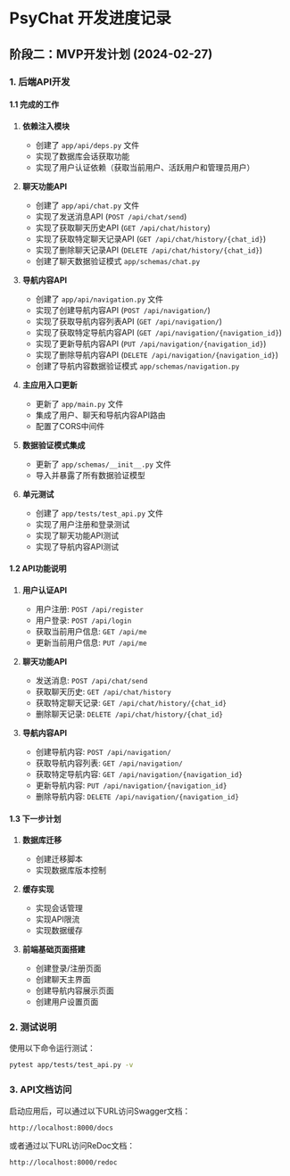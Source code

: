 # PsyChat 开发进度记录

## 阶段二：MVP开发计划 (2024-02-27)

### 1. 后端API开发

#### 1.1 完成的工作

1. **依赖注入模块**
   - 创建了 `app/api/deps.py` 文件
   - 实现了数据库会话获取功能
   - 实现了用户认证依赖（获取当前用户、活跃用户和管理员用户）

2. **聊天功能API**
   - 创建了 `app/api/chat.py` 文件
   - 实现了发送消息API (`POST /api/chat/send`)
   - 实现了获取聊天历史API (`GET /api/chat/history`)
   - 实现了获取特定聊天记录API (`GET /api/chat/history/{chat_id}`)
   - 实现了删除聊天记录API (`DELETE /api/chat/history/{chat_id}`)
   - 创建了聊天数据验证模式 `app/schemas/chat.py`

3. **导航内容API**
   - 创建了 `app/api/navigation.py` 文件
   - 实现了创建导航内容API (`POST /api/navigation/`)
   - 实现了获取导航内容列表API (`GET /api/navigation/`)
   - 实现了获取特定导航内容API (`GET /api/navigation/{navigation_id}`)
   - 实现了更新导航内容API (`PUT /api/navigation/{navigation_id}`)
   - 实现了删除导航内容API (`DELETE /api/navigation/{navigation_id}`)
   - 创建了导航内容数据验证模式 `app/schemas/navigation.py`

4. **主应用入口更新**
   - 更新了 `app/main.py` 文件
   - 集成了用户、聊天和导航内容API路由
   - 配置了CORS中间件

5. **数据验证模式集成**
   - 更新了 `app/schemas/__init__.py` 文件
   - 导入并暴露了所有数据验证模型

6. **单元测试**
   - 创建了 `app/tests/test_api.py` 文件
   - 实现了用户注册和登录测试
   - 实现了聊天功能API测试
   - 实现了导航内容API测试

#### 1.2 API功能说明

1. **用户认证API**
   - 用户注册: `POST /api/register`
   - 用户登录: `POST /api/login`
   - 获取当前用户信息: `GET /api/me`
   - 更新当前用户信息: `PUT /api/me`

2. **聊天功能API**
   - 发送消息: `POST /api/chat/send`
   - 获取聊天历史: `GET /api/chat/history`
   - 获取特定聊天记录: `GET /api/chat/history/{chat_id}`
   - 删除聊天记录: `DELETE /api/chat/history/{chat_id}`

3. **导航内容API**
   - 创建导航内容: `POST /api/navigation/`
   - 获取导航内容列表: `GET /api/navigation/`
   - 获取特定导航内容: `GET /api/navigation/{navigation_id}`
   - 更新导航内容: `PUT /api/navigation/{navigation_id}`
   - 删除导航内容: `DELETE /api/navigation/{navigation_id}`

#### 1.3 下一步计划

1. **数据库迁移**
   - 创建迁移脚本
   - 实现数据库版本控制

2. **缓存实现**
   - 实现会话管理
   - 实现API限流
   - 实现数据缓存

3. **前端基础页面搭建**
   - 创建登录/注册页面
   - 创建聊天主界面
   - 创建导航内容展示页面
   - 创建用户设置页面

### 2. 测试说明

使用以下命令运行测试：

```bash
pytest app/tests/test_api.py -v
```

### 3. API文档访问

启动应用后，可以通过以下URL访问Swagger文档：

```
http://localhost:8000/docs
```

或者通过以下URL访问ReDoc文档：

```
http://localhost:8000/redoc
```